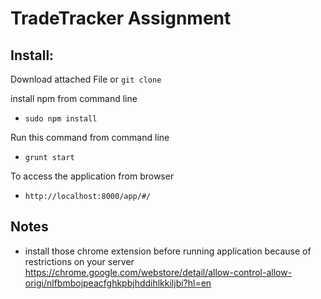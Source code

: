 # TradeTracker Assignment


## Install:

Download attached File or `git clone`

install npm from command line

- `sudo npm install`

Run this command from command line

- `grunt start`

To access the application from browser

- `http://localhost:8000/app/#/`

## Notes
- install those chrome extension before running application because of restrictions on your server 
  https://chrome.google.com/webstore/detail/allow-control-allow-origi/nlfbmbojpeacfghkpbjhddihlkkiljbi?hl=en


